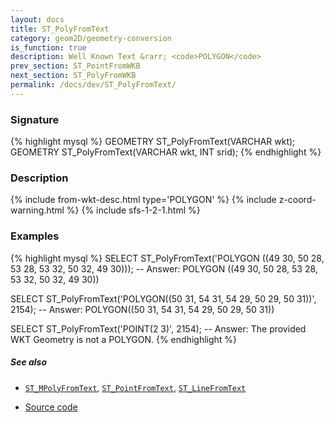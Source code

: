 ```yaml
---
layout: docs
title: ST_PolyFromText
category: geom2D/geometry-conversion
is_function: true
description: Well Known Text &rarr; <code>POLYGON</code>
prev_section: ST_PointFromWKB
next_section: ST_PolyFromWKB
permalink: /docs/dev/ST_PolyFromText/
---
```


### Signature

{% highlight mysql %}
GEOMETRY ST_PolyFromText(VARCHAR wkt);
GEOMETRY ST_PolyFromText(VARCHAR wkt, INT srid);
{% endhighlight %}

### Description

{% include from-wkt-desc.html type='POLYGON' %}
{% include z-coord-warning.html %}
{% include sfs-1-2-1.html %}

### Examples

{% highlight mysql %}
SELECT ST_PolyFromText('POLYGON ((49 30, 50 28, 53 28, 53 32, 50 32, 49 30)));
-- Answer: POLYGON ((49 30, 50 28, 53 28, 53 32, 50 32, 49 30))

SELECT ST_PolyFromText('POLYGON((50 31, 54 31, 54 29, 50 29, 50 31))', 2154);
-- Answer: POLYGON((50 31, 54 31, 54 29, 50 29, 50 31))

SELECT ST_PolyFromText('POINT(2 3)', 2154);
-- Answer: The provided WKT Geometry is not a POLYGON.
{% endhighlight %}

##### See also

* [`ST_MPolyFromText`](../ST_MPolyFromText), [`ST_PointFromText`](../ST_PointFromText), [`ST_LineFromText`](../ST_LineFromText)

* <a href="https://github.com/irstv/H2GIS/blob/master/h2spatial/src/main/java/org/h2gis/h2spatial/internal/function/spatial/convert/ST_PolyFromText.java" target="_blank">Source code</a>
